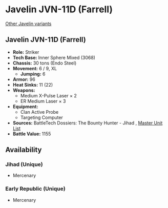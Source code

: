 # Javelin JVN-11D (Farrell) 

[Other Javelin variants](../javelin.md) 

## Javelin JVN-11D (Farrell) 

- **Role:** Striker 
- **Tech Base:** Inner Sphere Mixed (3068) 
- **Chassis:** 30 tons (Endo Steel) 
- **Movement:** 6 / 9, XL 
  - **Jumping:** 6 
- **Armor:** 96 
- **Heat Sinks:** 11 (22) 
- **Weapons:** 
  - Medium X-Pulse Laser × 2 
  - ER Medium Laser × 3 
- **Equipment:** 
  - Clan Active Probe 
  - Targeting Computer 
- **Sources:** BattleTech Dossiers: The Bounty Hunter - Jihad , [Master Unit List](http://masterunitlist.info/Unit/Details/5808/javelin-jvn-11d-farrell) 
- **Battle Value:** 1155 

## Availability 

### Jihad (Unique) 

- Mercenary 

### Early Republic (Unique) 

- Mercenary 

